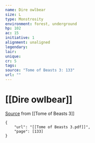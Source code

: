 ```yaml
---
name: Dire owlbear
size: L
type: Monstrosity
environment: forest, underground
hp: 102
ac: 15
initiative: 1
alignment: unaligned
legendary: 
lair: 
unique: 
cr: 5
tags: 
source: "Tome of Beasts 3: 133"
url: ""
---
```

# [[Dire owlbear]]

[Source](zotero://open-pdf/library/items/BLGR9HVR?page=133) from [[Tome of Beasts 3]]

```pdf
{
	"url": "[[Tome of Beasts 3.pdf]]",
	"page": [133]
}
```

